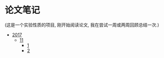 # 论文笔记

(这是一个实验性质的项目, 刚开始阅读论文, 我在尝试一周或两周回顾总结一次.)

* [2017](2017)
    * [11](2017/11)
        * [1](2017/11/44_1.md)
        * [2](2017/11/44_1.md)
